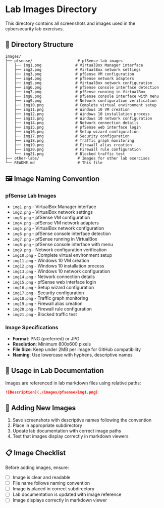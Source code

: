 # Lab Images Directory

This directory contains all screenshots and images used in the cybersecurity lab exercises.

## 📁 Directory Structure

```
images/
├── pfsense/                    # pfSense lab images
│   ├── img1.png               # VirtualBox Manager interface
│   ├── img2.png               # VirtualBox network settings
│   ├── img3.png               # pfSense VM configuration
│   ├── img4.png               # pfSense network adapters
│   ├── img5.png               # VirtualBox network configuration
│   ├── img6.png               # pfSense console interface detection
│   ├── img7.png               # pfSense running in VirtualBox
│   ├── img8.png               # pfSense console interface with menu
│   ├── img9.png               # Network configuration verification
│   ├── img10.png              # Complete virtual environment setup
│   ├── img11.png              # Windows 10 VM creation
│   ├── img12.png              # Windows 10 installation process
│   ├── img13.png              # Windows 10 network configuration
│   ├── img14.png              # Network connection details
│   ├── img15.png              # pfSense web interface login
│   ├── img16.png              # Setup wizard configuration
│   ├── img17.png              # Security configuration
│   ├── img18.png              # Traffic graph monitoring
│   ├── img19.png              # Firewall alias creation
│   ├── img20.png              # Firewall rule configuration
│   └── img21.png              # Blocked traffic test
├── other-labs/                 # Images for other lab exercises
└── README.md                   # This file
```

## 🖼️ Image Naming Convention

### pfSense Lab Images
- `img1.png` - VirtualBox Manager interface
- `img2.png` - VirtualBox network settings  
- `img3.png` - pfSense VM configuration
- `img4.png` - pfSense VM network adapters
- `img5.png` - VirtualBox network configuration
- `img6.png` - pfSense console interface detection
- `img7.png` - pfSense running in VirtualBox
- `img8.png` - pfSense console interface with menu
- `img9.png` - Network configuration verification
- `img10.png` - Complete virtual environment setup
- `img11.png` - Windows 10 VM creation
- `img12.png` - Windows 10 installation process
- `img13.png` - Windows 10 network configuration
- `img14.png` - Network connection details
- `img15.png` - pfSense web interface login
- `img16.png` - Setup wizard configuration
- `img17.png` - Security configuration
- `img18.png` - Traffic graph monitoring
- `img19.png` - Firewall alias creation
- `img20.png` - Firewall rule configuration
- `img21.png` - Blocked traffic test

### Image Specifications
- **Format**: PNG (preferred) or JPG
- **Resolution**: Minimum 800x600 pixels
- **File Size**: Keep under 2MB per image for GitHub compatibility
- **Naming**: Use lowercase with hyphens, descriptive names

## 📝 Usage in Lab Documentation

Images are referenced in lab markdown files using relative paths:

```markdown
![Description](./images/pfsense/img1.png)
```

## 🔄 Adding New Images

1. Save screenshots with descriptive names following the convention
2. Place in appropriate subdirectory
3. Update lab documentation with correct image paths
4. Test that images display correctly in markdown viewers

## 📋 Image Checklist

Before adding images, ensure:
- [ ] Image is clear and readable
- [ ] File name follows naming convention
- [ ] Image is placed in correct subdirectory
- [ ] Lab documentation is updated with image reference
- [ ] Image displays correctly in markdown viewer

